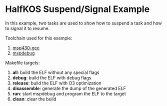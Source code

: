 # HalfKOS Suspend/Signal Example

In this example, two tasks are used to show how to suspend a task and how to signal
it to resume.

Toolchain used for this example:

1. [msp430-gcc](https://www.ti.com/tool/MSP430-GCC-OPENSOURCE)
2. [mspdebug](https://dlbeer.co.nz/mspdebug/)


Makefile targets:

1. **all**: build the ELF without any special flags
2. **debug**: build the ELF with debug flags
3. **release**: build the ELF with O3 optimization
4. **disassemble**: generate the dump of the generated ELF
5. **run**: start mspdebug and program the ELF to the target
6. **clean**: clear the build

